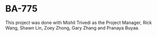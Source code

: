 # BA-775

This project was done with Mishil Trivedi as the Project Manager, Rick Wang, Shawn Lin, Zoey Zhong, Gary Zhang and Pranaya Buyaa.
